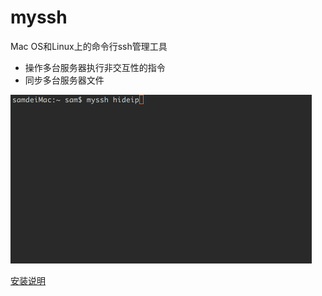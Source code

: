 # myssh
Mac OS和Linux上的命令行ssh管理工具

- 操作多台服务器执行非交互性的指令
- 同步多台服务器文件

![](./doc/images/myssh.gif)

[安装说明](./doc/install.md)

